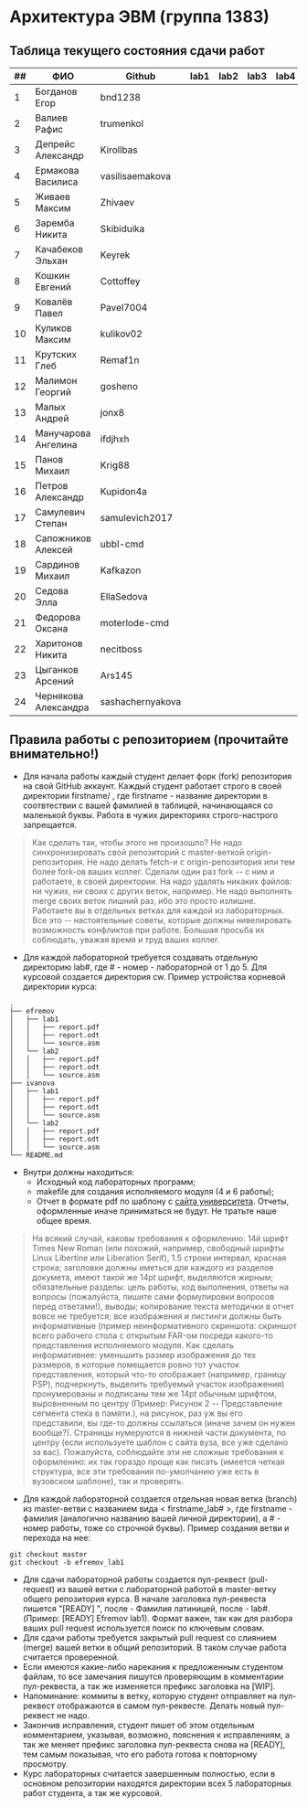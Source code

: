 # Архитектура  ЭВМ (группа 1383)

## Таблица текущего состояния сдачи работ

| ##   | ФИО                  | Github           | lab1  | lab2  | lab3  | lab4  | lab5  | lab6  | lab7  | lab8  | Итог |
| ---- | -------------------- | ---------------- | ----- | ----- | ----- | ----- | ----- | ----- | ----- | ----- | ---- |
| 1    | Богданов Егор        | bnd1238          |       |       |       |       |       |       |       |       |      |
| 2    | Валиев Рафис         | trumenkol        |       |       |       |       |       |       |       |       |      |
| 3    | Депрейс Александр    | Kirollbas        |       |       |       |       |       |       |       |       |      |
| 4    | Ермакова Василиса    | vasilisaemakova  |       |       |       |       |       |       |       |       |      |
| 5    | Живаев Максим        | Zhivaev          |       |       |       |       |       |       |       |       |      |
| 6    | Заремба Никита       | Skibiduika       |       |       |       |       |       |       |       |       |      |
| 7    | Качабеков Эльхан     | Keyrek           |       |       |       |       |       |       |       |       |      |
| 8    | Кошкин Евгений       | Cottoffey        |       |       |       |       |       |       |       |       |      |
| 9    | Ковалёв Павел        | Pavel7004        |       |       |       |       |       |       |       |       |      |
| 10   | Куликов Максим       | kulikov02        |       |       |       |       |       |       |       |       |      |
| 11   | Крутских Глеб        | Remaf1n          |       |       |       |       |       |       |       |       |      |
| 12   | Малимон Георгий      | gosheno          |       |       |       |       |       |       |       |       |      |
| 13   | Малых Андрей         | jonx8            |       |       |       |       |       |       |       |       |      |
| 14   | Манучарова Ангелина  | ifdjhxh          |       |       |       |       |       |       |       |       |      |
| 15   | Панов Михаил         | Krig88           |       |       |       |       |       |       |       |       |      |
| 16   | Петров Александр     | Kupidon4a        |       |       |       |       |       |       |       |       |      |
| 17   | Самулевич Степан     | samulevich2017   |       |       |       |       |       |       |       |       |      |
| 18   | Сапожников Алексей   | ubbl-cmd         |       |       |       |       |       |       |       |       |      |
| 19   | Сардинов Михаил      | Kafkazon         |       |       |       |       |       |       |       |       |      |
| 20   | Седова Элла          | EllaSedova       |       |       |       |       |       |       |       |       |      |
| 21   | Федорова Оксана      | moterlode-cmd    |       |       |       |       |       |       |       |       |      |
| 22   | Харитонов Никита     | necitboss        |       |       |       |       |       |       |       |       |      |
| 23   | Цыганков Арсений     | Ars145           |       |       |       |       |       |       |       |       |      |
| 24   | Чернякова Александра | sashachernyakova |       |       |       |       |       |       |       |       |      |

## Правила работы с репозиторием (прочитайте внимательно!)

 - Для начала работы каждый студент делает форк (fork) репозитория на свой GitHub аккаунт.
Каждый студент работает строго в своей директории firstname/ , где firstname - название директории в соотвтествии с вашей фамилией в таблицей, начинающаяся со маленькой буквы. Работа в чужих директориях строго-настрого запрещается.

> Как сделать так, чтобы этого не произошло? Не надо синхронизировать свой репозиторий с master-веткой origin-репозитория. Не надо делать fetch-и с origin-репозитория или тем более fork-ов ваших коллег. Сделали один раз fork -- с ним и работаете, в своей директории. На надо удалять никаких файлов: ни чужих, ни своих с других веток, например. Не надо выполнять merge своих веток лишний раз, ибо это просто излишне. Работаете вы в отдельных ветках для каждой из лабораторных. Все это -- настоятельные советы, которые должны нивелировать возможность конфликтов при работе. Большая просьба их соблюдать, уважая время и труд ваших коллег.

- Для каждой лабораторной требуется создавать отдельную директорию lab#, где # - номер - лабораторной от 1 до 5.  Для курсовой создается директория cw. Пример устройства корневой директории курса:

```
.
├── efremov
│   ├── lab1
│   │   ├── report.pdf
│   │   ├── report.odt
│   │   └── source.asm
│   └── lab2
│   │   ├── report.pdf
│   │   ├── report.odt
│   │   └── source.asm
├── ivanova
│   ├── lab1
│   │   ├── report.pdf
│   │   ├── report.odt
│   │   └── source.asm
│   └── lab2
│   │   ├── report.pdf
│   │   ├── report.odt
│   │   └── source.asm
└── README.md
```

- Внутри должны находиться:
    - Исходный код лабораторных программ;
    - makefile для создания исполняемого модуля (4 и 6 работы);
    - Отчет в формате pdf по шаблону с [сайта университета](https://etu.ru/ru/studentam/dokumenty-dlya-ucheby/). Отчеты, оформленные иначе приниматься не будут. Не тратьте наше общее время.

> На всякий случай, каковы требования к оформлению: 14й шрифт Times New Roman (или похожий, например, свободный шрифты Linux Libertine или Liberation Serif), 1.5 строки интервал, красная строка; заголовки должны иметься для каждого из разделов докумета, имеют такой же 14pt шрифт, выделяются жирным; обязательные разделы: цель работы, ход выполнения, ответы на вопросы (пожалуйста, пишите сами формулировки вопросов перед ответами!), выводы; копирование текста методички в отчет вовсе не требуется; все изображения и листинги должны быть информативные (пример неинформативного скриншота: скриншот всего рабочего стола с открытым FAR-ом посреди какого-то представления исполняемого модуля. Как сделать информативнее: уменьшить размер изображения до тех размеров, в которые помещается ровно тот участок представления, который что-то отображает (например, границу PSP), подчеркнуть, выделить требуемый участок изображения) пронумерованы и подписаны тем же 14pt обычным шрифтом, выровненным по центру (Пример: Рисунок 2 -- Представление сегмента стека в памяти.), на рисунок, раз уж вы его представили, вы где-то должны ссылаться (иначе зачем он нужен вообще?). Страницы нумеруются в нижней части документа, по центру (если используете шаблон с сайта вуза, все уже сделано за вас). Пожалуйста, соблюдайте эти не сложные требования к оформлению: их так гораздо проще как писать (имеется четкая структура, все эти требования по-умолчанию уже есть в вузовском шаблоне), так и проверять.

- Для каждой лабораторной создается отдельная новая ветка (branch) из master-ветви с названием вида < firstname_lab# >, где firstname - фамилия (аналогично названию вашей личной директории), а # - номер работы, тоже со строчной буквы). Пример создания ветви и перехода на нее:
```
git checkout master
git checkout -b efremov_lab1
```
- Для сдачи лабораторной работы создается пул-реквест (pull-request) из вашей ветки с лабораторной работой в master-ветку общего репозитория курса. В начале заголовка пул-реквеста пишется "[READY] ", после - Фамилия латиницей, после - lab#. (Пример: [READY] Efremov lab1). Формат важен, так как для разбора ваших pull request используется поиск по ключевым словам.
- Для сдачи работы требуется закрытый pull request со слиянием (merge) вашей ветки в общий репозиторий. В таком случае работа считается проверенной.
- Если имеются какие-либо нарекания к предложенным студентом файлам, то все замечания пишутся проверяющим в комментарии пул-реквеста, а так же изменяется префикс заголовка на [WIP].
- Напоминание: коммиты в ветку, которую студент отправляет на пул-реквест отображаются в самом пул-реквесте. Делать новый пул-реквест не надо.
- Закончив исправления, студент пишет об этом отдельным комментарием, указывая, возможно, пояснения к исправлениям, а так же меняет префикс заголовка пул-реквеста снова на [READY], тем самым показывая, что его работа готова к повторному просмотру.
- Курс лабораторных считается завершенным полностью, если в основном репозитории находятся директории всех 5 лабораторных работ студента, а так же курсовой.


